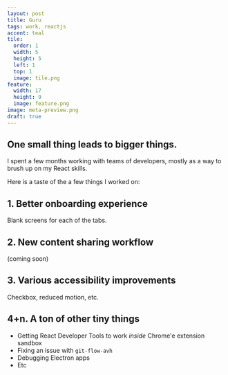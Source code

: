 ```yaml
---
layout: post
title: Guru
tags: work, reactjs
accent: teal
tile:
  order: 1
  width: 5
  height: 5
  left: 1
  top: 1
  image: tile.png
feature:
  width: 17
  height: 9
  image: feature.png
image: meta-preview.png
draft: true
---
```


## One small thing leads to bigger things.

I spent a few months working with teams of developers, mostly as a way to brush up on my React skills.

Here is a taste of the a few things I worked on:

## 1. Better onboarding experience

Blank screens for each of the tabs.

## 2. New content sharing workflow

(coming soon)

## 3. Various accessibility improvements

Checkbox, reduced motion, etc.

## 4+n. A ton of other tiny things

- Getting React Developer Tools to work _inside_ Chrome'e extension sandbox
- Fixing an issue with `git-flow-avh`
- Debugging Electron apps
- Etc
